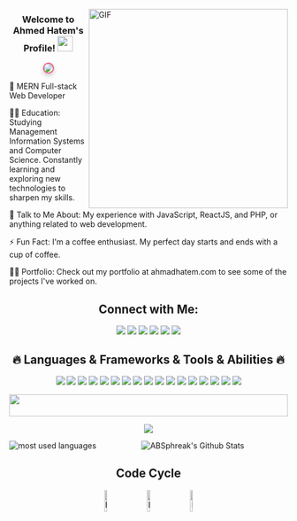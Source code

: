 <img align="right" alt="GIF" src="https://raw.githubusercontent.com/rahul-jha98/rahul-jha98/main/techstack.gif" width="360px"/> <h3 align="center"> Welcome to Ahmed Hatem's Profile! <img src="https://media.giphy.com/media/hvRJCLFzcasrR4ia7z/giphy.gif" width="28"> </h3>

<p align="center"> <a href="https://github.com/DenverCoder1/readme-typing-svg"> <img src="https://readme-typing-svg.herokuapp.com/?lines=MERN%20Full-stack%20Web%20Developer;Always%20Learning%20New%20Things&font=Fira%20Code&center=true&width=440&height=45&color=f75c7e&vCenter=true&size=22" style="border: 2px solid #f75c7e; border-radius: 10px; box-shadow: 0 4px 8px rgba(0, 0, 0, 0.2);"> </a> </p>

🏢 MERN Full-stack Web Developer

👨‍💻 Education: Studying Management Information Systems and Computer Science. Constantly learning and exploring new technologies to sharpen my skills.

💬 Talk to Me About: My experience with JavaScript, ReactJS, and PHP, or anything related to web development.

⚡ Fun Fact: I'm a coffee enthusiast. My perfect day starts and ends with a cup of coffee.

👨‍💻 Portfolio: Check out my portfolio at ahmadhatem.com to see some of the projects I've worked on.

<h2 align="center">Connect with Me:</h2> <p align="center"> <a href="https://wa.me/+201508902659" target="_blank"><img src="https://img.shields.io/badge/ahmed%20hatem-25D366?style=for-the-badge&logo=whatsapp&logoColor=white"/></a> <a href="mailto:mr.ahmedhatem.mo@gmail.com" target="_blank"><img src="https://img.shields.io/badge/ahmed%20hatem-D14836?style=for-the-badge&logo=gmail&logoColor=white"/></a> <a href="https://www.facebook.com/profile.php?id=100082162707016" target="_blank"><img src="https://img.shields.io/badge/ahmed%20hatem-1877F2?style=for-the-badge&logo=facebook&logoColor=white"/></a> <a href="https://www.linkedin.com/in/mr-ahmedhatem" target="_blank"><img src="https://img.shields.io/badge/ahmed%20hatem-0A66C2?style=for-the-badge&logo=linkedin&logoColor=white"/></a> <a href="https://www.instagram.com/dev.ahmedhatem/?igshid=NGExMmI2YTkyZg%3D%3D" target="_blank"><img src="https://img.shields.io/badge/ahmed%20hatem-E4405F?style=for-the-badge&logo=instagram&logoColor=white"/></a> <a href="https://t.me/dev_ahmedhatem" target="_blank"><img src="https://img.shields.io/badge/ahmed%20hatem-2CA5E0?style=for-the-badge&logo=telegram&logoColor=white"/></a> </p>

<h2 align="center">🔥 Languages & Frameworks & Tools & Abilities 🔥</h2> <p align="center"> <img src="https://img.shields.io/badge/-HTML-05122A?style=flat-square&logo=HTML5&logoWidth=20"/> <img src="https://img.shields.io/badge/-CSS-05122A?style=flat-square&logo=CSS3&logoColor=1572B6&logoWidth=20"/> <img src="https://img.shields.io/badge/-Sass-05122A?style=flat-square&logo=sass&logoWidth=20"/> <img src="https://img.shields.io/badge/-JavaScript-05122A?style=flat-square&logo=javascript&logoWidth=20"/> <img src="https://img.shields.io/badge/-jQuery-05122A?style=flat-square&logo=jquery&logoWidth=20"/> <img src="https://img.shields.io/badge/-React-05122A?style=flat-square&logo=react&logoWidth=20"/> <img src="https://img.shields.io/badge/-Node.js-05122A?style=flat-square&logo=node.js&logoWidth=20"/> <img src="https://img.shields.io/badge/-Express-05122A?style=flat-square&logo=express&logoWidth=20"/> <img src="https://img.shields.io/badge/-MongoDB-05122A?style=flat-square&logo=mongodb&logoColor=339933&logoWidth=20"/> <img src="https://img.shields.io/badge/-MySQL-05122A?style=flat-square&logo=mysql&logoColor=00758F&logoWidth=20"/> <img src="https://img.shields.io/badge/-Bootstrap-05122A?style=flat-square&logo=bootstrap&logoColor=563D7C&logoWidth=20"/> <img src="https://img.shields.io/badge/-Tailwind-05122A?style=flat-square&logo=tailwindcss&logoWidth=20"/> <img src="https://img.shields.io/badge/-VS_Code-05122A?style=flat-square&logo=visual-studio-code&logoWidth=20"/> <img src="https://img.shields.io/badge/-CMD-05122A?style=flat-square&logo=windows-terminal&logoWidth=20"/> <img src="https://img.shields.io/badge/-GitHub-05122A?style=flat-square&logo=github&logoWidth=20"/> <img src="https://img.shields.io/badge/-Git-05122A?style=flat-square&logo=git&logoWidth=20"/> <img src="https://img.shields.io/badge/-npm-05122A?style=flat-square&logo=npm&logoWidth=20"/> </p>

<img src="https://github.com/Govindv7555/Govindv7555/blob/main/49e76e0596857673c5c80c85b84394c1.gif" width=100% height=40px> <div align="center"> <img src="https://komarev.com/ghpvc/?username=yousefdergham&style=for-the-badge"> </div>

<p align="center"> <img align="left" src="https://github-readme-stats.vercel.app/api/top-langs?username=yousefdergham&show_icons=true&locale=en&layout=compact&theme=radical" alt="most used languages"/> <img src="https://github-readme-stats.vercel.app/api?username=ABSphreak&include_all_commits=true&count_private=true&show_icons=true&line_height=20&title_color=7A7ADB&icon_color=2234AE&text_color=D3D3D3&bg_color=0,000000,130F40" alt="ABSphreak's Github Stats"/> </p>

<div align="center"> <h2 align="center">Code Cycle</h2> <img src="https://raw.githubusercontent.com/Tarikul-Islam-Anik/Animated-Fluent-Emojis/master/Emojis/Smilies/Face%20with%20Spiral%20Eyes.png" width="10%" alt="Broken system!"/> &nbsp;&nbsp;&nbsp;&nbsp;&nbsp; <img src="https://raw.githubusercontent.com/Tarikul-Islam-Anik/Animated-Fluent-Emojis/master/Emojis/Smilies/Relieved%20Face.png" width="10%" alt="It's working!"/> &nbsp;&nbsp;&nbsp;&nbsp;&nbsp; <img src="https://raw.githubusercontent.com/Tarikul-Islam-Anik/Animated-Fluent-Emojis/master/Emojis/Smilies/Astonished%20Face.png" width="10%" alt="It's working but you don't know how!"/> </div>
